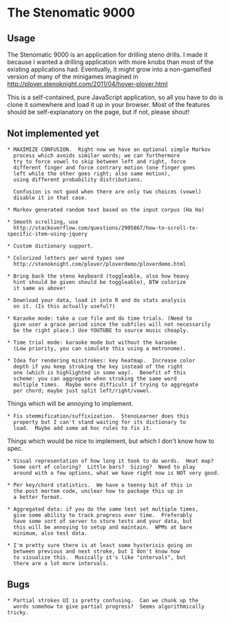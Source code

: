 The Stenomatic 9000
===================

Usage
-----

The Stenomatic 9000 is an application for drilling steno drills. I made
it because I wanted a drilling application with more knobs than most of
the existing applications had.  Eventually, it might grow into a
non-gameified version of many of the minigames imagined in
http://plover.stenoknight.com/2011/04/hover-plover.html

This is a self-contained, pure JavaScript application, so all you have
to do is clone it somewhere and load it up in your browser.  Most of the
features should be self-explanatory on the page, but if not, please
shout!

Not implemented yet
-------------------

    * MAXIMIZE CONFUSION.  Right now we have an optional simple Markov
      process which avoids similar words; we can furthermore
      try to force vowel to skip between left and right, force
      different finger and force contrary motion (one finger goes
      left while the other goes right; also same motion),
      using different probability distributions.

      Confusion is not good when there are only two choices (vowel)
      disable it in that case.

    * Markov generated random text based on the input corpus (Ha Ha)

    * Smooth scrolling, use
      http://stackoverflow.com/questions/2905867/how-to-scroll-to-specific-item-using-jquery

    * Custom dictionary support.

    * Colorized letters per word types see
      http://stenoknight.com/plover/ploverdemo/ploverdemo.html

    * Bring back the steno keyboard (toggleable, also how heavy
      hint should be given should be toggleable), BTW colorize
      it same as above!

    * Download your data, load it into R and do stats analysis
      on it. (Is this actually useful?)

    * Karaoke mode: take a cue file and do time trials. (Need to
      give user a grace period since the subfiles will not necessarily
      be the right place.) Use YOUTUBE to source music cheaply.

    * Time trial mode: karaoke mode but without the karaoke
      (Low priority, you can simulate this using a metronome).

    * Idea for rendering misstrokes: key heatmap.  Increase color
      depth if you keep stroking the key instead of the right
      one (which is highlighted in some way).  Benefit of this
      scheme: you can aggregate when stroking the same word
      multiple times.  Maybe more difficult if trying to aggregate
      per chord; maybe just split left/right/vowel.

Things which will be annoying to implement.

    * Fix stemmification/suffixization.  StenoLearner does this
      property but I can't stand waiting for its dictionary to
      load.  Maybe add some ad hoc rules to fix it.

Things which would be nice to implement, but which I don't know
how to spec.

    * Visual representation of how long it took to do words.  Heat map?
      Some sort of coloring?  Little bars?  Sizing?  Need to play
      around with a few options, what we have right now is NOT very good.

    * Per key/chord statistics.  We have a teensy bit of this in
      the post mortem code, unclear how to package this up in
      a better format.

    * Aggregated data: if you do the same test set multiple times,
      give some ability to track progress over time.  Preferably
      have some sort of server to store tests and your data, but
      this will be annoying to setup and maintain.  WPMs at bare
      minimum, also test data.

    * I'm pretty sure there is at least some hysterisis going on
      between previous and next stroke, but I don't know how
      to visualize this.  Musically it's like "intervals", but
      there are a lot more intervals.

Bugs
----

    * Partial strokes UI is pretty confusing.  Can we chunk up the
      words somehow to give partial progress?  Seems algorithmically tricky.
